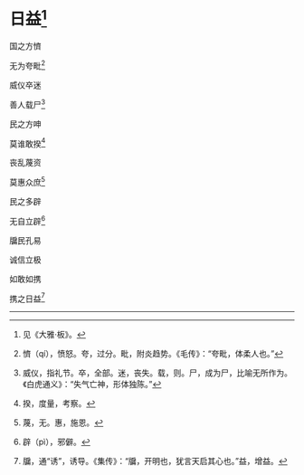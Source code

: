    

# 日益[^1]

国之方懠

无为夸毗[^2]

威仪卒迷

善人载尸[^3]

民之方呻

莫谁敢揆[^4]

丧乱蔑资

莫惠众庶[^5]

民之多辟

无自立辟[^6]

牖民孔易

诚信立极

如敢如携

携之日益[^7]

* * *

[^1]: 见《大雅·板》。
[^2]: 懠（qí），愤怒。夸，过分。毗，附炎趋势。《毛传》：“夸毗，体柔人也。”
[^3]: 威仪，指礼节。卒，全部。迷，丧失。载，则。尸，成为尸，比喻无所作为。《白虎通义》：“失气亡神，形体独陈。”
[^4]: 揆，度量，考察。
[^5]: 蔑，无。惠，施恩。
[^6]: 辟（pì），邪僻。
[^7]: 牖，通“诱”，诱导。《集传》：“牖，开明也，犹言天启其心也。”益，增益。